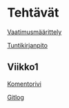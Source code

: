 # Tehtävät
[Vaatimusmäärittely](https://github.com/Scarrat/ot_harjoitustyo/blob/master/dokumentaatio/vaatimusmaarittely.md)

[Tuntikirjanpito](https://github.com/Scarrat/ot_harjoitustyo/blob/master/dokumentaatio/tuntikirjanpito.md)



## Viikko1


[Komentorivi](https://github.com/Scarrat/ot_harjoitustyo/blob/master/laskarit/viikko1/komentorivi.txt)

[Gitlog](https://github.com/Scarrat/ot_harjoitustyo/blob/master/laskarit/viikko1/gitlog.txt)



